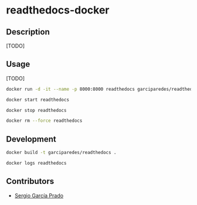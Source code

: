 # readthedocs-docker

## Description
[TODO]

## Usage
[TODO]

```bash
docker run -d -it --name -p 8000:8000 readthedocs garciparedes/readthedocs
```

```bash
docker start readthedocs
```

```bash
docker stop readthedocs
```

```bash
docker rm --force readthedocs
```

## Development
```bash
docker build -t garciparedes/readthedocs .
```

```bash
docker logs readthedocs
```

## Contributors
* [Sergio García Prado](https://garciparedes.me)